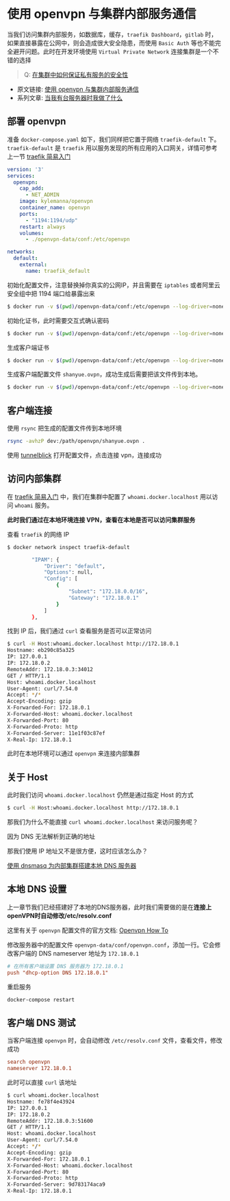# 使用 openvpn 与集群内部服务通信

当我们访问集群内部服务，如数据库，缓存，`traefik Dashboard`，`gitlab` 时，如果直接暴露在公网中，则会造成很大安全隐患，而使用 `Basic Auth` 等也不能完全避开问题。此时在开发环境使用 `Virtual Private Network` 连接集群是一个不错的选择

> Q: [在集群中如何保证私有服务的安全性](https://github.com/shfshanyue/Daily-Question/issues/125)

<!--more-->

+ 原文链接: [使用 openvpn 与集群内部服务通信](https://github.com/shfshanyue/op-note/blob/master/openvpn.md)
+ 系列文章: [当我有台服务器时我做了什么](https://github.com/shfshanyue/op-note)

## 部署 openvpn

准备 `docker-compose.yaml` 如下，我们同样把它置于网络 `traefik-default` 下。`traefik-default` 是 `traefik` 用以服务发现的所有应用的入口网关，详情可参考上一节 [traefik 简易入门](https://github.com/shfshanyue/op-note/blob/master/traefik.md)

``` yaml
version: '3'
services:
  openvpn:
    cap_add:
      - NET_ADMIN
    image: kylemanna/openvpn
    container_name: openvpn
    ports:
      - "1194:1194/udp"
    restart: always
    volumes:
      - ./openvpn-data/conf:/etc/openvpn

networks:
  default:
    external:
      name: traefik_default
```

初始化配置文件，注意替换掉你真实的公网IP，并且需要在 `iptables` 或者阿里云安全组中把 1194 端口给暴露出来

``` bash
$ docker run -v $(pwd)/openvpn-data/conf:/etc/openvpn --log-driver=none --rm kylemanna/openvpn ovpn_genconfig -u udp://<IP>
```

初始化证书，此时需要交互式确认密码

``` bash
$ docker run -v $(pwd)/openvpn-data/conf:/etc/openvpn --log-driver=none --rm -it kylemanna/openvpn ovpn_initpki
```

生成客户端证书

``` bash
$ docker run -v $(pwd)/openvpn-data/conf:/etc/openvpn --log-driver=none --rm -it kylemanna/openvpn easyrsa build-client-full shanyue nopass
```

生成客户端配置文件 `shanyue.ovpn`，成功生成后需要把该文件传到本地。

``` bash
$ docker run -v $(pwd)/openvpn-data/conf:/etc/openvpn --log-driver=none --rm kylemanna/openvpn ovpn_getclient shanyue > shanyue.ovpn
```

## 客户端连接

使用 `rsync` 把生成的配置文件传到本地环境

``` bash
rsync -avhzP dev:/path/openvpn/shanyue.ovpn .
```

使用 [tunnelblick](https://tunnelblick.net/) 打开配置文件，点击连接 vpn，连接成功

## 访问内部集群

在 [traefik 简易入门](https://github.com/shfshanyue/op-note/blob/master/traefik.md) 中，我们在集群中配置了 `whoami.docker.localhost` 用以访问 `whoami` 服务。

**此时我们通过在本地环境连接 VPN，查看在本地是否可以访问集群服务**

查看 `traefik` 的网络 IP

``` bash
$ docker network inspect traefik-default

        "IPAM": {
            "Driver": "default",
            "Options": null,
            "Config": [
                {
                    "Subnet": "172.18.0.0/16",
                    "Gateway": "172.18.0.1"
                }
            ]
        },
```

找到 IP 后，我们通过 `curl` 查看服务是否可以正常访问

``` bash
$ curl -H Host:whoami.docker.localhost http://172.18.0.1
Hostname: eb290c85a325
IP: 127.0.0.1
IP: 172.18.0.2
RemoteAddr: 172.18.0.3:34012
GET / HTTP/1.1
Host: whoami.docker.localhost
User-Agent: curl/7.54.0
Accept: */*
Accept-Encoding: gzip
X-Forwarded-For: 172.18.0.1
X-Forwarded-Host: whoami.docker.localhost
X-Forwarded-Port: 80
X-Forwarded-Proto: http
X-Forwarded-Server: 11e1f03c87ef
X-Real-Ip: 172.18.0.1
```

此时在本地环境可以通过 `openvpn` 来连接内部集群

## 关于 Host

此时我们访问 `whoami.docker.localhost` 仍然是通过指定 Host 的方式

``` bash
$ curl -H Host:whoami.docker.localhost http://172.18.0.1
```

那我们为什么不能直接 `curl whoami.docker.localhost` 来访问服务呢？

因为 DNS 无法解析到正确的地址

那我们使用 IP 地址又不是很方便，这时应该怎么办？

[使用 dnsmasq 为内部集群搭建本地 DNS 服务器](https://github.com/shfshanyue/op-note/blob/master/dnsmasq.md)

## 本地 DNS 设置

上一章节我们已经搭建好了本地的DNS服务器，此时我们需要做的是在**连接上openVPN时自动修改/etc/resolv.conf**

这里有关于 `openvpn` 配置文件的官方文档: [Openvpn How To](https://openvpn.net/community-resources/how-to/#pushing-dhcp-options-to-clients)

修改服务器中的配置文件 `openvpn-data/conf/openvpn.conf`，添加一行。它会修改客户端的 DNS nameserver 地址为 `172.18.0.1`

``` conf
# 在所有客户端设置 DNS 服务器为 172.18.0.1
push "dhcp-option DNS 172.18.0.1"
```

重启服务

``` bash
docker-compose restart
```

## 客户端 DNS 测试

当客户端连接 `openvpn` 时，会自动修改 `/etc/resolv.conf` 文件，查看文件，修改成功

``` conf
search openvpn
nameserver 172.18.0.1
```

此时可以直接 `curl` 该地址

``` bash
$ curl whoami.docker.localhost
Hostname: fe78f4e43924
IP: 127.0.0.1
IP: 172.18.0.2
RemoteAddr: 172.18.0.3:51600
GET / HTTP/1.1
Host: whoami.docker.localhost
User-Agent: curl/7.54.0
Accept: */*
Accept-Encoding: gzip
X-Forwarded-For: 172.18.0.1
X-Forwarded-Host: whoami.docker.localhost
X-Forwarded-Port: 80
X-Forwarded-Proto: http
X-Forwarded-Server: 9d783174aca9
X-Real-Ip: 172.18.0.1
```